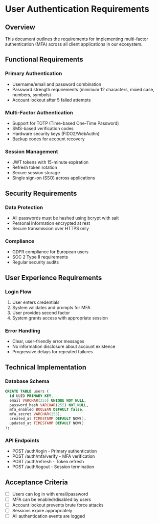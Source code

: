 # User Authentication Requirements

## Overview

This document outlines the requirements for implementing multi-factor authentication (MFA) across all client applications in our ecosystem.

## Functional Requirements

### Primary Authentication
- Username/email and password combination
- Password strength requirements (minimum 12 characters, mixed case, numbers, symbols)
- Account lockout after 5 failed attempts

### Multi-Factor Authentication
- Support for TOTP (Time-based One-Time Password)
- SMS-based verification codes
- Hardware security keys (FIDO2/WebAuthn)
- Backup codes for account recovery

### Session Management
- JWT tokens with 15-minute expiration
- Refresh token rotation
- Secure session storage
- Single sign-on (SSO) across applications

## Security Requirements

### Data Protection
- All passwords must be hashed using bcrypt with salt
- Personal information encrypted at rest
- Secure transmission over HTTPS only

### Compliance
- GDPR compliance for European users
- SOC 2 Type II requirements
- Regular security audits

## User Experience Requirements

### Login Flow
1. User enters credentials
2. System validates and prompts for MFA
3. User provides second factor
4. System grants access with appropriate session

### Error Handling
- Clear, user-friendly error messages
- No information disclosure about account existence
- Progressive delays for repeated failures

## Technical Implementation

### Database Schema
```sql
CREATE TABLE users (
  id UUID PRIMARY KEY,
  email VARCHAR(255) UNIQUE NOT NULL,
  password_hash VARCHAR(255) NOT NULL,
  mfa_enabled BOOLEAN DEFAULT false,
  mfa_secret VARCHAR(255),
  created_at TIMESTAMP DEFAULT NOW(),
  updated_at TIMESTAMP DEFAULT NOW()
);
```

### API Endpoints
- POST /auth/login - Primary authentication
- POST /auth/mfa/verify - MFA verification
- POST /auth/refresh - Token refresh
- POST /auth/logout - Session termination

## Acceptance Criteria

- [ ] Users can log in with email/password
- [ ] MFA can be enabled/disabled by users
- [ ] Account lockout prevents brute force attacks
- [ ] Sessions expire appropriately
- [ ] All authentication events are logged